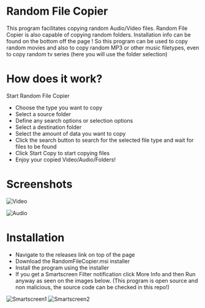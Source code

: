 # Random File Copier
This program facilitates copying random Audio/Video files. Random File Copier is also capable of copying random folders. Installation info can be found on the bottom off the page ! 
So this program can be used to copy random movies and also to copy random MP3 or other music filetypes, even to copy random tv series (here you will use the folder selection)

# How does it work?
Start Random File Copier
* Choose the type you want to copy
* Select a source folder
* Define any search options or selection options
* Select a destination folder
* Select the amount of data you want to copy
* Click the search button to search for the selected file type and wait for files to be found
* Click Start Copy to start copying files
* Enjoy your copied Video/Audio/Folders!

# Screenshots
![Video](/../gh-pages/assets/application/Video.PNG?raw=true)

![Audio](/../gh-pages/assets/application/Audio.PNG?raw=true)

# Installation
* Navigate to the releases link on top of the page
* Download the RandomFileCopier.msi installer
* Install the program using the installer
* If you get a Smartscreen Filter notification click More Info and then Run anyway as seen on the images below. (This program is open source and non malicious, the source code can be checked in this repo!)

![Smartscreen1](/../gh-pages/assets/installation/Smartscreencutted.PNG?raw=true)
![Smartscreen2](/../gh-pages/assets/installation/Smartscreen2Cutted.PNG?raw=true)

